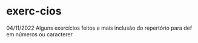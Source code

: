 # exerc-cios
04/11/2022 
Alguns exercícios feitos e mais inclusão do repertório para def em números ou caracterer 
